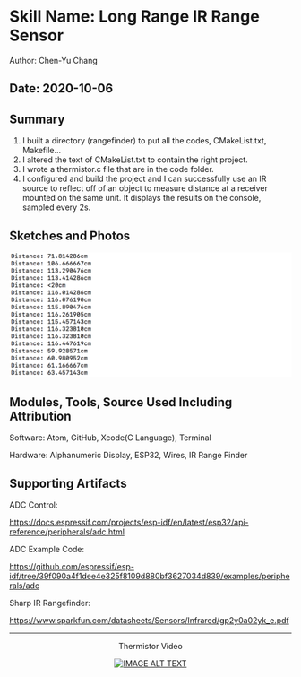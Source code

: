 #  Skill Name: Long Range IR Range Sensor

Author: Chen-Yu Chang

Date: 2020-10-06
-----

## Summary
1. I built a directory (rangefinder) to put all the codes, CMakeList.txt, Makefile...
2. I altered the text of CMakeList.txt to contain the right project.
3. I wrote a thermistor.c file that are in the code folder.
4. I configured and build the project and I can successfully use an IR source to reflect off of an object to measure distance at a receiver mounted on the same unit. It displays the results on the console, sampled every 2s.


## Sketches and Photos
![](images/5.png)

## Modules, Tools, Source Used Including Attribution
Software: Atom, GitHub, Xcode(C Language), Terminal

Hardware: Alphanumeric Display, ESP32, Wires, IR Range Finder

## Supporting Artifacts

ADC Control:

https://docs.espressif.com/projects/esp-idf/en/latest/esp32/api-reference/peripherals/adc.html

ADC Example Code:

https://github.com/espressif/esp-idf/tree/39f090a4f1dee4e325f8109d880bf3627034d839/examples/peripherals/adc

Sharp IR Rangefinder:

https://www.sparkfun.com/datasheets/Sensors/Infrared/gp2y0a02yk_e.pdf

-----

<div align="center">
<p>Thermistor Video</p>
<a href="https://www.youtube.com/embed/zzpXLgd8vxM"><img src="https://img.youtube.com/vi/zzpXLgd8vxM/0.jpg" alt="IMAGE ALT TEXT"></a>
